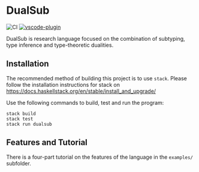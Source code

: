 # DualSub
![CI](https://github.com/ps-tuebingen/algebraic-subtyping-implementation/workflows/CI/badge.svg?branch=main)
[![vscode-plugin](https://github.com/ps-tuebingen/algebraic-subtyping-implementation/actions/workflows/vscode-plugin.yml/badge.svg)](https://github.com/ps-tuebingen/algebraic-subtyping-implementation/actions/workflows/vscode-plugin.yml)

DualSub is research language focused on the combination of subtyping, type inference and type-theoretic dualities.

## Installation

The recommended method of building this project is to use `stack`.
Please follow the installation instructions for stack on https://docs.haskellstack.org/en/stable/install_and_upgrade/

Use the following commands to build, test and run the program:

```
stack build
stack test
stack run dualsub
```

## Features and Tutorial

There is a four-part tutorial on the features of the language in the  `examples/` subfolder.

